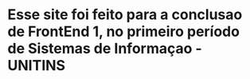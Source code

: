 # Esse site foi feito para a conclusao de FrontEnd 1, no primeiro período de Sistemas de Informaçao - UNITINS
